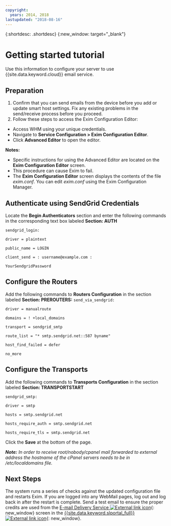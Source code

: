 ```yaml
---
copyright:
  years: 2014, 2018
lastupdated: "2018-08-16"
---
```


{:shortdesc: .shortdesc}
{:new_window: target="_blank"}

# Getting started tutorial

Use this information to configure your server to use {{site.data.keyword.cloud}} email service.

## Preparation

1.  Confirm that you can send emails from the device before you add or update smart host settings. Fix any existing problems in the send/receive process before you proceed.
2. Follow these steps to access the Exim Configuration Editor:
  * Access WHM using your unique credentials.
  * Navigate to **Service Configuration > Exim Configuration Editor**.
  * Click **Advanced Editor** to open the editor.

**Notes:**
- Specific instructions for using the Advanced Editor are located on the **Exim Configuration Editor** screen.
- This procedure can cause Exim to fail.
- The **Exim Configuration Editor** screen displays the contents of the file _exim.conf_. You can edit _exim.conf_ using the Exim Configuration Manager.

## Authenticate using SendGrid Credentials

Locate the **Begin Authenticators** section and enter the following commands in the corresponding text box labeled **Section: AUTH**

`sendgrid_login:`

`driver = plaintext`

`public_name = LOGIN`

`client_send = : username@example.com :`

`YourSendgridPassword`

## Configure the Routers

Add the following commands to **Routers Configuration** in the section labeled **Section: PREROUTERS:**
`send_via_sendgrid:`

`driver = manualroute`

`domains = ! +local_domains`

`transport = sendgrid_smtp`

`route_list = "* smtp.sendgrid.net::587 byname"`

`host_find_failed = defer`

`no_more`

## Configure the Transports

Add the following commands to **Transports Configuration** in the section labeled **Section: TRANSPORTSTART**

`sendgrid_smtp:`

`driver = smtp`

`hosts = smtp.sendgrid.net`

`hosts_require_auth = smtp.sendgrid.net`

`hosts_require_tls = smtp.sendgrid.net`

Click the **Save** at the bottom of the page.

<em>**Note:** In order to receive root/nobody/cpanel mail forwarded to external address the hostname of the cPanel servers needs to be in /etc/localdomains file.</em>

## Next Steps

The system runs a series of checks against the updated configuration file and restarts Exim. If you are logged into any WebMail pages, log out and log back in after the restart is complete. Send a test email to ensure the proper credits are used from the [E-mail Delivery Service ![External link icon](../../icons/launch-glyph.svg "External link icon")](https://control.softlayer.com/services/emaildelivery){: new_window} screen in the [{{site.data.keyword.slportal_full}} ![External link icon](../../icons/launch-glyph.svg "External link icon")](https://control.softlayer.com/){: new_window}.
